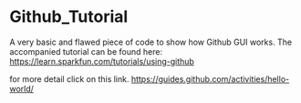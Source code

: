 # Github_Tutorial
A very basic and flawed piece of code to show how Github GUI works.
The accompanied tutorial can be found here:
https://learn.sparkfun.com/tutorials/using-github

for more detail click on this link.
https://guides.github.com/activities/hello-world/
